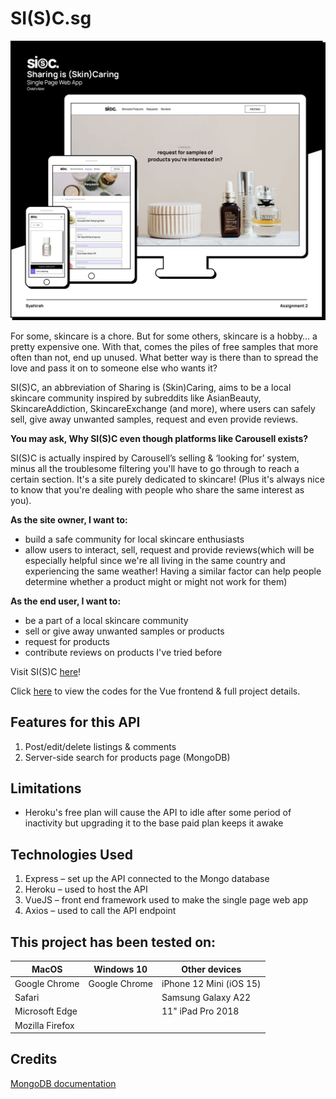 # SI(S)C.sg
![SI(S)C](/images/readme.jpg)

For some, skincare is a chore. But for some others, skincare is a hobby… a pretty expensive one. With that, comes the piles of free samples that more often than not, end up unused. What better way is there than to spread the love and pass it on to someone else who wants it?

SI(S)C, an abbreviation of Sharing is (Skin)Caring, aims to be a local skincare community inspired by subreddits like AsianBeauty, SkincareAddiction, SkincareExchange (and more), where users can safely sell, give away unwanted samples, request and even provide reviews.


**You may ask, Why SI(S)C even though platforms like Carousell exists?**

SI(S)C is actually inspired by Carousell’s selling & ‘looking for’ system, minus all the troublesome filtering you'll have to go through to reach a certain section. It's a site purely dedicated to skincare! (Plus it's always nice to know that you're dealing with people who share the same interest as you).


**As the site owner, I want to:**
- build a safe community for local skincare enthusiasts
- allow users to interact, sell, request and provide reviews(which will be especially helpful since we're all living in the same country and experiencing the same weather! Having a similar factor can help people determine whether a product might or might not work for them)


**As the end user, I want to:**
- be a part of a local skincare community
- sell or give away unwanted samples or products
- request for products
- contribute reviews on products I've tried before


Visit SI(S)C [here](https://agitated-visvesvaraya-94d773.netlify.app/)!


Click [here](https://github.com/harihaysrun/sisc-vue) to view the codes for the Vue frontend & full project details.


## Features for this API
1. Post/edit/delete listings & comments
2. Server-side search for products page (MongoDB)

## Limitations
- Heroku's free plan will cause the API to idle after some period of inactivity but upgrading it to the base paid plan keeps it awake


## Technologies Used
1. Express – set up the API connected to the Mongo database
2. Heroku – used to host the API
4. VueJS – front end framework used to make the single page web app
3. Axios – used to call the API endpoint



## This project has been tested on:
| MacOS | Windows 10 | Other devices |
| ----- | ---------- | ------------- |
| Google Chrome | Google Chrome | iPhone 12 Mini (iOS 15) |
| Safari | | Samsung Galaxy A22 ||
| Microsoft Edge | | 11" iPad Pro 2018 |
| Mozilla Firefox | | |



## Credits
[MongoDB documentation](https://docs.mongodb.com/)